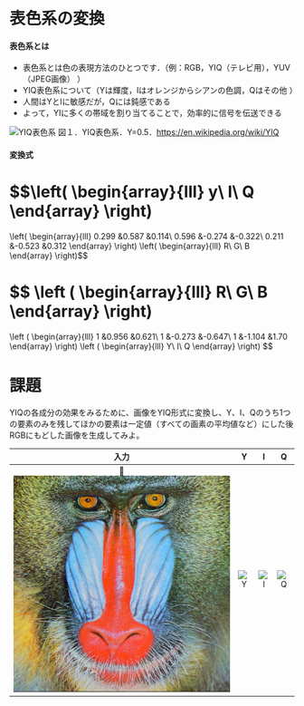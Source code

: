 # 表色系の変換

#### 表色系とは
- 表色系とは色の表現方法のひとつです．（例：RGB，YIQ（テレビ用），YUV（JPEG画像）
）
- YIQ表色系について（Yは輝度，Iはオレンジからシアンの色調，Qはその他
）
- 人間はYとIに敏感だが，Qには鈍感である
- よって，YIに多くの帯域を割り当てることで，効率的に信号を伝送できる

![YIQ表色系](./etc/color_system_fig1.png)
図１．YIQ表色系．Y=0.5．https://en.wikipedia.org/wiki/YIQ


#### 変換式

$$\left( \begin{array}{lll} y\\ I\\ Q \end{array} \right)
=
\left( \begin{array}{lll}
0.299 &0.587 &0.114\\
0.596 &-0.274 &-0.322\\
0.211 &-0.523 &0.312
\end{array} \right)
\left( \begin{array}{lll} R\\ G\\ B \end{array} \right)$$


$$
\left ( \begin{array}{lll} R\\ G\\ B \end{array} \right)
 =
 \left ( \begin{array}{lll}
 1 &0.956 &0.621\\
 1 &-0.273 &-0.647\\
 1 &-1.104 &1.70
 \end{array} \right)
 \left ( \begin{array}{lll} Y\\ I\\ Q \end{array} \right)
$$


# 課題
YIQの各成分の効果をみるために、画像をYIQ形式に変換し、Y、I、Qのうち1つの要素のみを残してほかの要素は一定値（すべての画素の平均値など）にした後RGBにもどした画像を生成してみよ。

|入力|Y|I|Q|
|:-:|:-:|:-:|:-:|
|![input](./imgs/baboon.png)|![Y](./etc/color_system_Y.png)|![I](./etc/color_system_I.png)|![Q](./etc/color_system_Q.png)|